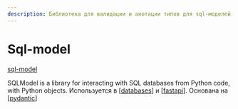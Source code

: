 ```yaml
---
description: Библиотека для валидации и анотации типов для sql-моделей в python
---
```

# Sql-model

[sql-model](https://github.com/tiangolo/sqlmodel)

SQLModel is a library for interacting with SQL databases from Python code, with Python objects. Используется в [[databases]] и [[fastapi]]. Основана на [[pydantic]]

[//begin]: # "Autogenerated link references for markdown compatibility"
[databases]: databases "Databases"
[fastapi]: fastapi "Fastapi"
[pydantic]: pydantic "Pydantic"
[//end]: # "Autogenerated link references"